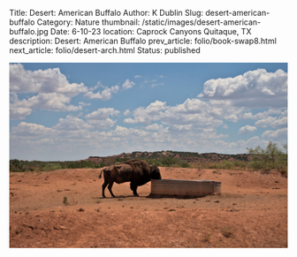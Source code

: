 Title: Desert: American Buffalo
Author: K Dublin
Slug: desert-american-buffalo
Category: Nature
thumbnail: /static/images/desert-american-buffalo.jpg
Date: 6-10-23
location: Caprock Canyons Quitaque, TX
description: Desert: American Buffalo
prev_article: folio/book-swap8.html
next_article: folio/desert-arch.html
Status: published

<img src="../static/images/desert-american-buffalo.jpg" alt="Desert: American Buffalo" width=1000px />
